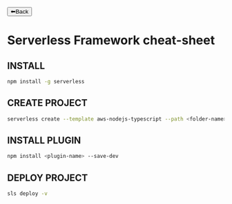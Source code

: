 <a href="../README.md">
<button>⬅Back</button>
</a>

# Serverless Framework cheat-sheet

## INSTALL
```bash
npm install -g serverless
```

## CREATE PROJECT
```bash
serverless create --template aws-nodejs-typescript --path <folder-name>
```

## INSTALL PLUGIN
```bash
npm install <plugin-name> --save-dev
```

## DEPLOY PROJECT
```bash
sls deploy -v
```